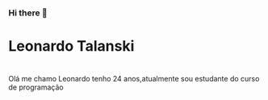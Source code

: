 ### Hi there 👋

<!--
**Leonardo-Talanski/Leonardo-Talanski** is a ✨ _special_ ✨ repository because its `README.md` (this file) appears on your GitHub profile.

Here are some ideas to get you started:

- 🔭 I’m currently working on ...
- 🌱 I’m currently learning ...
- 👯 I’m looking to collaborate on ...
- 🤔 I’m looking for help with ...
- 💬 Ask me about ...
- 📫 How to reach me: ...
- 😄 Pronouns: ...
- ⚡ Fun fact: ...
-->
# Leonardo Talanski <h1>
 
   Olá me chamo Leonardo tenho 24 anos,atualmente sou estudante do curso de programação <Ford Enter>
  
